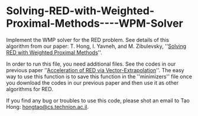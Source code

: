 # Solving-RED-with-Weighted-Proximal-Methods----WPM-Solver
Implement the WMP solver for the RED problem. See details of this algorithm from our paper: T. Hong, I. Yavneh, and M. Zibulevsky, ''[Solving RED with Weighted Proximal Methods](https://arxiv.org/abs/1905.13052v2)''. 

In order to run this file, you need additional files. See the codes in our previous paper ''[Acceleration of RED via Vector-Extrapolation](https://github.com/happyhongt/Acceleration-of-RED-via-Vector-Extrapolation)''. The easy way to use this function is to save this function in the ''minimizers'' file once you download the codes in our previous paper and then use it as other algorithms for RED. 

If you find any bug or troubles to use this code, please shot an email to Tao Hong: hongtao@cs.technion.ac.il. 
